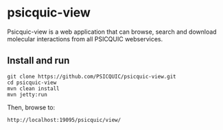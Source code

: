 # psicquic-view

Psicquic-view is a web application that can browse, search and download molecular interactions from all PSICQUIC webservices.

## Install and run
```
git clone https://github.com/PSICQUIC/psicquic-view.git
cd psicquic-view
mvn clean install
mvn jetty:run
```

Then, browse to:
```
http://localhost:19095/psicquic/view/
```
